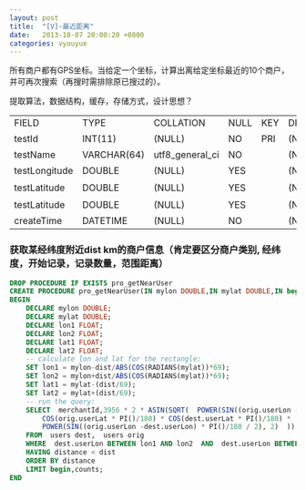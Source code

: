 ```yaml
---
layout: post
title:  "[V]-最近距离"
date:   2013-10-07 20:00:20 +0800
categories: vyouyue
---
```

所有商户都有GPS坐标。当给定一个坐标，计算出离给定坐标最近的10个商户，并可再次搜索（再搜时需排除原已搜过的）。

提取算法，数据结构，缓存，存储方式，设计思想？


<table class="table table-striped">
	<tr>
		<td>FIELD</td>
		<td>TYPE</td>
		<td>COLLATION</td>
		<td>NULL</td>
		<td>KEY</td>
		<td>DEFAULT</td>
		<td>Extra</td>
		<td>PRIVILEGES</td>
		<td>COMMENT</td>
	</tr>	
	<tr>
		<td>testId</td>
		<td>INT(11)</td>
		<td>(NULL)</td>
		<td>NO</td>
		<td>PRI</td>
		<td>(NULL)</td>
		<td>AUTO_INCREMENT</td>
		<td>SELECT,INSERT,UPDATE,REFERENCES</td>
		<td>编号</td>
	</tr>		
	<tr>
		<td>testName</td>
		<td>VARCHAR(64)</td>
		<td>utf8_general_ci</td>
		<td>NO</td>
		<td></td>
		<td>(NULL)</td>
		<td></td>
		<td>SELECT,INSERT,UPDATE,REFERENCES</td>
		<td></td>
		<td></td>
	</tr>
	<tr>
		<td>testLongitude</td>
		<td>DOUBLE</td>
		<td>(NULL)</td>
		<td>YES</td>
		<td></td>
		<td>(NULL)</td>
		<td></td>
		<td>SELECT,INSERT,UPDATE,REFERENCES</td>
		<td>经度</td>
	</tr>                                
	<tr>
		<td>testLatitude</td>
		<td>DOUBLE</td>
		<td>(NULL)</td>
		<td>YES</td>
		<td></td>
		<td>(NULL)</td>
		<td></td>
		<td>SELECT,INSERT,UPDATE,REFERENCES</td>
		<td>纬度</td>
	</tr>	
	<tr>
		<td>testLatitude</td>
		<td>DOUBLE</td>
		<td>(NULL)</td>
		<td>YES</td>
		<td></td>
		<td>(NULL)</td>
		<td></td>
		<td>SELECT,INSERT,UPDATE,REFERENCES</td>
		<td>纬度</td>
	</tr>                                 
	<tr>
		<td>createTime</td>
		<td>DATETIME</td>
		<td>(NULL)</td>
		<td>NO</td>
		<td></td>
		<td>(NULL)</td>
		<td></td>
		<td>SELECT,INSERT,UPDATE,REFERENCES</td>
		<td></td>
	</tr>
</table>


### 获取某经纬度附近dist km的商户信息（肯定要区分商户类别, 经纬度，开始记录，记录数量，范围距离）
```SQL
DROP PROCEDURE IF EXISTS pro_getNearUser
CREATE PROCEDURE pro_getNearUser(IN mylon DOUBLE,IN mylat DOUBLE,IN begin INT,IN counts INT,IN dist INT)  
BEGIN  
	DECLARE mylon DOUBLE;  
	DECLARE mylat DOUBLE;   
	DECLARE lon1 FLOAT;  
	DECLARE lon2 FLOAT; 
	DECLARE lat1 FLOAT; 
	DECLARE lat2 FLOAT;  
	-- calculate lon and lat for the rectangle:
	SET lon1 = mylon-dist/ABS(COS(RADIANS(mylat))*69);  
	SET lon2 = mylon+dist/ABS(COS(RADIANS(mylat))*69); 
	SET lat1 = mylat-(dist/69);   
	SET lat2 = mylat+(dist/69);
	-- run the query:
	SELECT  merchantId,3956 * 2 * ASIN(SQRT(  POWER(SIN((orig.userLon - dest.userLat) * PI()/180 / 2), 2) +  
		COS(orig.userLat * PI()/180) * COS(dest.userLat * PI()/180) * 
		POWER(SIN((orig.userLon -dest.userLon) * PI()/180 / 2), 2)  )) AS distance 
	FROM  users dest,  users orig 
	WHERE  dest.userLon BETWEEN lon1 AND lon2  AND  dest.userLon BETWEEN lat1 AND lat2 
	HAVING distance < dist 
	ORDER BY distance 
	LIMIT begin,counts;  
END
```